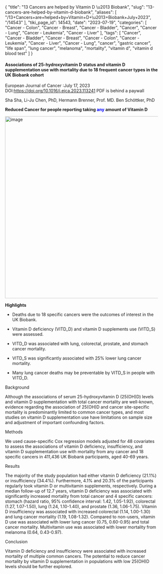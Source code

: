 {
    "title": "13 Cancers are helped by Vitamin D \u2013 Biobank",
    "slug": "13-cancers-are-helped-by-vitamin-d-biobank",
    "aliases": [
        "/13+Cancers+are+helped+by+Vitamin+D+\u2013+Biobank+July+2023",
        "/14543"
    ],
    "tiki_page_id": 14543,
    "date": "2023-07-19",
    "categories": [
        "Cancer - Colon",
        "Cancer - Breast",
        "Cancer - Bladder",
        "Cancer",
        "Cancer - Lung",
        "Cancer - Leukemia",
        "Cancer - Liver"
    ],
    "tags": [
        "Cancer",
        "Cancer - Bladder",
        "Cancer - Breast",
        "Cancer - Colon",
        "Cancer - Leukemia",
        "Cancer - Liver",
        "Cancer - Lung",
        "cancer",
        "gastric cancer",
        "life span",
        "lung cancer",
        "melanoma",
        "mortality",
        "vitamin d",
        "vitamin d blood test"
    ]
}


#### Associations of 25-hydroxyvitamin D status and vitamin D supplementation use with mortality due to 18 frequent cancer types in the UK Biobank cohort

European Journal of Cancer :July 17, 2023 DOI:https://doi.org/10.1016/j.ejca.2023.113241 PDF is behind a paywall

Sha Sha, Li-Ju Chen, PhD, Hermann Brenner, Prof. MD. Ben Schöttker, PhD 

 **Reduced Cancer for people reporting taking <span style="color:#00F;">any</span> amount of Vitamin D** 

<img src="https://d1bk1kqxc0sym.cloudfront.net/attachments/jpeg/cancer-users-vs-non-users.jpg" alt="image" width="600">

 **Highlights** 

* Deaths due to 18 specific cancers were the outcomes of interest in the UK Biobank.

* Vitamin D deficiency (VITD_D) and vitamin D supplements use (VITD_S) were assessed.

* VITD_D was associated with lung, colorectal, prostate, and stomach cancer mortality.

* VITD_S was significantly associated with 25% lower lung cancer mortality.

* Many lung cancer deaths may be preventable by VITD_S in people with VITD_D.

Background

Although the associations of serum 25-hydroxyvitamin D (25(OH)D) levels and vitamin D supplementation with total cancer mortality are well-known, evidence regarding the association of 25(OH)D and cancer site-specific mortality is predominantly limited to common cancer types, and most studies on vitamin D supplementation use have limitations on sample size and adjustment of important confounding factors.

Methods

We used cause-specific Cox regression models adjusted for 48 covariates to assess the associations of vitamin D deficiency, insufficiency, and vitamin D supplementation use with mortality from any cancer and 18 specific cancers in 411,436 UK Biobank participants, aged 40-69 years.

Results

The majority of the study population had either vitamin D deficiency (21.1%) or insufficiency (34.4%). Furthermore, 4.1% and 20.3% of the participants regularly took vitamin D or multivitamin supplements, respectively. During a median follow-up of 12.7 years, vitamin D deficiency was associated with significantly increased mortality from total cancer and 4 specific cancers: stomach (hazard ratio, 95% confidence interval: 1.42, 1.05-1.92), colorectal (1.27, 1.07-1.50), lung (1.24, 1.10-1.40), and prostate (1.36, 1.06-1.75). Vitamin D insufficiency was associated with increased colorectal (1.14, 1.00-1.30) and lung cancer mortality (1.19, 1.08-1.32). Compared to non-users, vitamin D use was associated with lower lung cancer (0.75, 0.60-0.95) and total cancer mortality. Multivitamin use was associated with lower mortality from melanoma (0.64, 0.43-0.97).

Conclusion

Vitamin D deficiency and insufficiency were associated with increased mortality of multiple common cancers. The potential to reduce cancer mortality by vitamin D supplementation in populations with low 25(OH)D levels should be further explored.